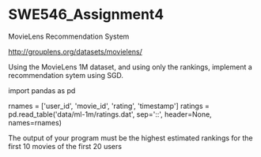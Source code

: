 # SWE546_Assignment4

MovieLens Recommendation System

http://grouplens.org/datasets/movielens/

Using the MovieLens 1M dataset, and using only the rankings, implement a recommendation sytem using SGD.


import pandas as pd

rnames = ['user_id', 'movie_id', 'rating', 'timestamp']
ratings = pd.read_table('data/ml-1m/ratings.dat', sep='::', header=None, names=rnames)

The output of your program must be the highest estimated rankings for the first 10 movies of the first 20 users






